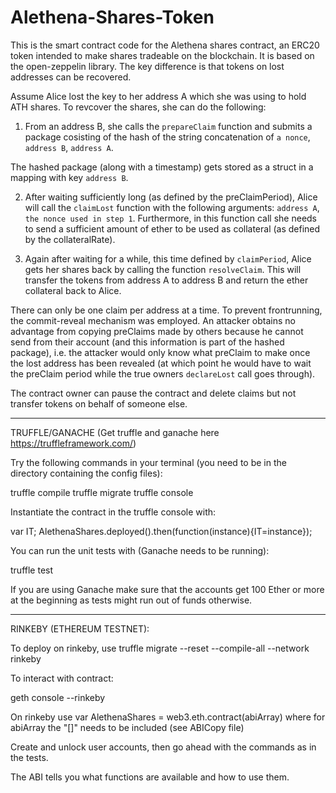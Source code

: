 # Alethena-Shares-Token
This is the smart contract code for the Alethena shares contract, an ERC20 token intended to make shares tradeable on the blockchain.
It is based on the open-zeppelin library. The key difference is that tokens on lost addresses can be recovered.

Assume Alice lost the key to her address A which she was using to hold ATH shares.
To revcover the shares, she can do the following:

1. From an address B, she calls the `prepareClaim` function and submits a package cosisting of the hash of the string concatenation of 
    `a nonce`,
    `address B`,
    `address A`.

The hashed package (along with a timestamp) gets stored as a struct in a mapping with key `address B`.

2. After waiting sufficiently long (as defined by the preClaimPeriod), Alice will call the `claimLost` function with the following arguments:
    `address A`,
    `the nonce used in step 1`.
Furthermore, in this function call she needs to send a sufficient amount of ether to be used as collateral (as defined by the collateralRate).

3. Again after waiting for a while, this time defined by `claimPeriod`, Alice gets her shares back by calling the function `resolveClaim`.
This will transfer the tokens from address A to address B and return the ether collateral back to Alice.

There can only be one claim per address at a time. To prevent frontrunning, the commit-reveal mechanism was employed.
An attacker obtains no advantage from copying preClaims made by others because he cannot send from their account (and this information is part of the hashed package), i.e. the attacker would only know what preClaim to make once the lost address has been revealed (at which point he would have to wait the preClaim period while the true owners `declareLost` call goes through).

The contract owner can pause the contract and delete claims but not transfer tokens on behalf of someone else.


-----------------------------------------------------------------------------------------------
TRUFFLE/GANACHE
(Get truffle and ganache here https://truffleframework.com/)

Try the following commands in your terminal (you need to be in the directory containing the config files):

truffle compile
truffle migrate
truffle console

Instantiate the contract in the truffle console with:

var IT;
AlethenaShares.deployed().then(function(instance){IT=instance});

You can run the unit tests with (Ganache needs to be running):

truffle test

If you are using Ganache make sure that the accounts get 100 Ether or more at the beginning as tests might run out of funds otherwise.

------------------------------------------------
RINKEBY (ETHEREUM TESTNET):

To deploy on rinkeby, use truffle migrate --reset --compile-all --network rinkeby

To interact with contract:

geth console --rinkeby

On rinkeby use var AlethenaShares = web3.eth.contract(abiArray)
where for abiArray the "[]" needs to be included (see ABICopy file)

Create and unlock user accounts, then go ahead with the commands as in the tests.

The ABI tells you what functions are available and how to use them. 
